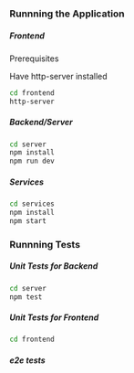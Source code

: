 ### Runnning the Application
##### Frontend

Prerequisites

Have http-server installed
```bash
cd frontend
http-server
```

##### Backend/Server
```bash
cd server
npm install
npm run dev
```

##### Services
```bash
cd services
npm install
npm start
```

### Runnning Tests
##### Unit Tests for Backend
```bash
cd server
npm test
```
##### Unit Tests for Frontend

```bash
cd frontend

```
##### e2e tests
